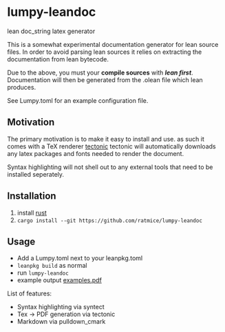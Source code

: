 # lumpy-leandoc
lean doc_string latex generator

This is a somewhat experimental documentation generator for
lean source files. In order to avoid parsing lean sources it relies
on extracting the documentation from lean bytecode.

Due to the above, you must your **compile sources** with **_lean first_**.
Documentation will then be generated from the .olean file which lean produces.

See Lumpy.toml for an example configuration file.

## Motivation
The primary motivation is to make it easy to install and use.
as such it comes with a TeX renderer [tectonic](https://tectonic-typesetting.github.io/)
tectonic will automatically downloads any latex packages and fonts needed
to render the document.

Syntax highlighting will not shell out to any external tools that need to be
installed seperately.


## Installation
  1. install [rust](https://www.rust-lang.org/tools/install)
  2. ```cargo install --git https://github.com/ratmice/lumpy-leandoc```

## Usage
  * Add a Lumpy.toml next to your leanpkg.toml
  * `leanpkg build` as normal
  * run `lumpy-leandoc` 
  * example output [examples.pdf](https://gist.github.com/ratmice/29b869369ec02232b80dce3498a4c0b4)

List of features:
  * Syntax highlighting via syntect
  * Tex -> PDF generation via tectonic
  * Markdown via pulldown_cmark

